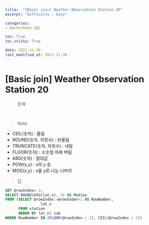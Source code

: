 ```yaml
---
title:  "[Basic join] Weather Observation Station 20"
excerpt: "Difficulty : Easy"

categories:
- HackerRank SQL

toc: True
toc_sticky: True

date: 2021-11-30
last_modified_at: 2021-11-30
---
```


# [Basic join] Weather Observation Station 20

> 문제



<br>

> Note

- CEIL(숫자) : 올림
- ROUND(숫자, 자릿수) : 반올림
- TRUNCATE(숫자, 자릿수) : 내림
- FLOOR(숫자) : 소숫점 아래 버림
- ABS(숫자) : 절대값
- POW(x,y) : x의 y 승
- MOD(x,y) : x를 y로 나눈 나머지

> 답

```sql
SET @rowIndex=-1;
SELECT ROUND(AVG(lat_n), 4) AS Median
FROM (SELECT @rowIndex:=@rowIndex+1 AS RowNumber,
                lat_n
      FROM station
      ORDER BY lat_n) sub
WHERE RowNumber IN (FLOOR(@rowIndex / 2), CEIL(@rowIndex / 2))
```

